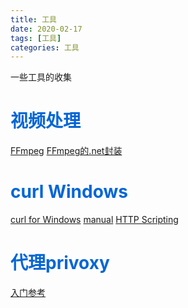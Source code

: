 ```yaml
---
title: 工具
date: 2020-02-17
tags: [工具]
categories: 工具
---
```

一些工具的收集
<!-- more -->
# <span style="color:#0366d6;">视频处理</span>
[FFmpeg](http://ffmpeg.org/ "FFmpeg")
[FFmpeg的.net封装](https://github.com/AydinAdn/MediaToolkit/ "FFmpeg的.net封装")
# <span style="color:#0366d6;">curl Windows</span>
[curl for Windows](https://curl.haxx.se/windows/ "curl")
[manual](https://curl.haxx.se/docs/manual.html "操作手册")
[HTTP Scripting](https://curl.haxx.se/docs/httpscripting.html "HTTP Scripting")
# <span style="color:#0366d6;">代理privoxy</span>
[入门参考](https://www.cnblogs.com/hongdada/p/10787924.html "资料")